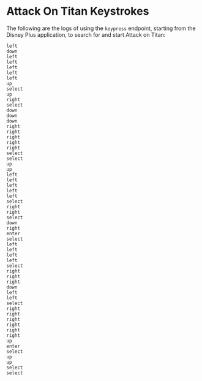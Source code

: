 # Attack On Titan Keystrokes

The following are the logs of using the `keypress` endpoint, starting from the Disney Plus application, to search for and start Attack on Titan:

```
left
down
left
left
left
left
left
up
select
up
right
select
down
down
down
right
right
right
right
right
select
select
up
up
left
left
left
left
left
select
right
right
select
down
right
enter
select
left
left
left
left
select
right
right
right
down
left
left
select
right
right
right
right
right
right
up
enter
select
up
up
select
select
```
